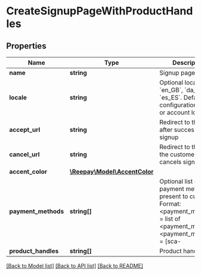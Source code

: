 # CreateSignupPageWithProductHandles

## Properties
Name | Type | Description | Notes
------------ | ------------- | ------------- | -------------
**name** | **string** | Signup page name | 
**locale** | **string** | Optional locale. E.g. &#x60;en_GB&#x60;, &#x60;da_DK&#x60;, &#x60;es_ES&#x60;. Defaults to configuration locale or account locale. | [optional] 
**accept_url** | **string** | Redirect to this url after successful signup | [optional] 
**cancel_url** | **string** | Redirect to this url if the customer cancels sign-up | [optional] 
**accent_color** | [**\Reepay\Model\AccentColor**](AccentColor.md) |  | [optional] 
**payment_methods** | **string[]** | Optional list of payment methods to present to customer. Format: &lt;payment_methods&gt; &#x3D; list of &lt;payment_method&gt; &lt;payment_method&gt;  &#x3D; [sca-|nosca-]&lt;payment_name&gt; &lt;payment_name&gt;    &#x3D; The id of payment method, e.g. dankort See https://docs.reepay.com/reference/checkout-payment-methods for full documentation | [optional] 
**product_handles** | **string[]** | Product handles | 

[[Back to Model list]](../../README.md#documentation-for-models) [[Back to API list]](../../README.md#documentation-for-api-endpoints) [[Back to README]](../../README.md)

